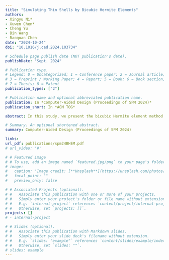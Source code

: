 ```yaml
---
title: "Simulating Thin Shells by Bicubic Hermite Elements"
authors:
- Xingyu Ni*
- Xuwen Chen*
- Cheng Yu
- Bin Wang
- Baoquan Chen
date: "2024-10-24"
doi: "10.1016/j.cad.2024.103734"

# Schedule page publish date (NOT publication's date).
publishDate: "Sept. 2024"

# Publication type.
# Legend: 0 = Uncategorized; 1 = Conference paper; 2 = Journal article;
# 3 = Preprint / Working Paper; 4 = Report; 5 = Book; 6 = Book section;
# 7 = Thesis; 8 = Patent
publication_types: ["2"]

# Publication name and optional abbreviated publication name.
publication: In *Computer-Aided Design (Proceedings of SPM 2024)*
publication_short: In *ACM TOG*

abstract: In this study, we present the bicubic Hermite element method (BHEM), a new computational framework devised for the elastodynamic simulation of thin-shell structures. The BHEM is constructed based on quadrilateral Hermite patches, which serve as a unified representation for shell geometry, simulation, collision avoidance, as well as rendering. Compared with the commonly utilized linear FEM, the BHEM offers higher-order solution spaces, enabling the capture of more intricate and smoother geometries while employing significantly fewer finite elements. In comparison to other high-order methods, the BHEM achieves conforming $C^1$ continuity for Kirchhoff–Love (KL) shells with minimal complexity. Furthermore, by leveraging the subdivision and convex hull properties of Hermite patches, we develop an efficient algorithm for ray-patch intersections, facilitating collision handling in simulations and ray tracing in rendering. This eliminates the need for laborious remodeling of the pre-existing surface as the conventional approaches do. We substantiate our claims with comprehensive experiments, which demonstrate the high accuracy and versatility of the proposed method.

# Summary. An optional shortened abstract.
summary: Computer-Aided Design (Proceedings of SPM 2024)

links:
url_pdf: publications/spm24BHEM.pdf
# url_video: '#'

# # Featured image
# # To use, add an image named `featured.jpg/png` to your page's folder. 
# image:
#   caption: 'Image credit: [**Unsplash**](https://unsplash.com/photos/pLCdAaMFLTE)'
#   focal_point: ""
#   preview_only: false

# # Associated Projects (optional).
# #   Associate this publication with one or more of your projects.
# #   Simply enter your project's folder or file name without extension.
# #   E.g. `internal-project` references `content/project/internal-project/index.md`.
# #   Otherwise, set `projects: []`.
projects: []
# - internal-project

# # Slides (optional).
# #   Associate this publication with Markdown slides.
# #   Simply enter your slide deck's filename without extension.
# #   E.g. `slides: "example"` references `content/slides/example/index.md`.
# #   Otherwise, set `slides: ""`.
# slides: example
---
```

